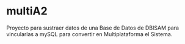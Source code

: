 # multiA2
Proyecto para sustraer datos de una Base de Datos de DBISAM para vincularlas a mySQL para convertir en Multiplataforma el Sistema.
